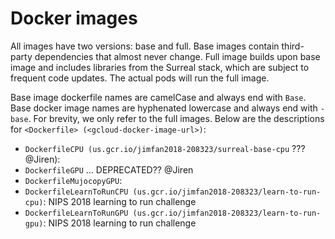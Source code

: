 # Docker images

All images have two versions: base and full. Base images contain third-party dependencies that almost never change. Full image builds upon base image and includes libraries from the Surreal stack, which are subject to frequent code updates. The actual pods will run the full image.

Base image dockerfile names are camelCase and always end with `Base`. Base docker image names are hyphenated lowercase and always end with `-base`. For brevity, we only refer to the full images. Below are the descriptions for `<Dockerfile> (<gcloud-docker-image-url>)`:


- `DockerfileCPU (us.gcr.io/jimfan2018-208323/surreal-base-cpu` ??? @Jiren):
- `DockerfileGPU` ... DEPRECATED?? @Jiren
- `DockerfileMujocopyGPU`:
- `DockerfileLearnToRunCPU (us.gcr.io/jimfan2018-208323/learn-to-run-cpu)`: NIPS 2018 learning to run challenge
- `DockerfileLearnToRunGPU (us.gcr.io/jimfan2018-208323/learn-to-run-gpu)`: NIPS 2018 learning to run challenge
